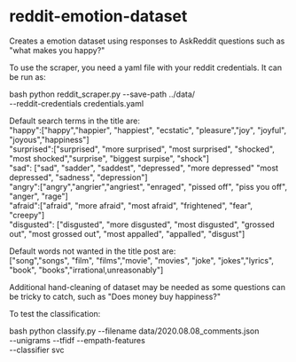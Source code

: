 # reddit-emotion-dataset
Creates a emotion dataset using responses to AskReddit questions such as "what makes you happy?"

To use the scraper, you need a yaml file with your reddit credentials. It can be run as:

bash
python reddit_scraper.py --save-path ../data/ \
--reddit-credentials credentials.yaml

Default search terms in the title are:<br />
"happy":["happy","happier", "happiest", "ecstatic", "pleasure","joy", "joyful", "joyous","happiness"]<br />
"surprised":["surprised", "more surprised", "most surprised", "shocked", "most shocked","surprise", "biggest surpise", "shock"]<br />
"sad": ["sad", "sadder", "saddest", "depressed", "more depressed" "most depressed", "sadness", "depression"]<br />
"angry":["angry","angrier","angriest", "enraged", "pissed off", "piss you off", "anger", "rage"]<br />
"afraid":["afraid", "more afraid", "most afraid", "frightened", "fear", "creepy"]<br />
"disgusted": ["disgusted", "more disgusted", "most disgusted", "grossed out", "most grossed out", "most appalled", "appalled", "disgust"]

Default words not wanted in the title post are:<br />
["song","songs", "film", "films","movie", "movies", "joke", "jokes","lyrics", "book", "books","irrational,unreasonably"]

Additional hand-cleaning of dataset may be needed as some questions can be tricky to catch, such as "Does money buy happiness?"

To test the classification:

bash 
python classify.py --filename data/2020.08.08_comments.json \
--unigrams --tfidf --empath-features \
--classifier svc
